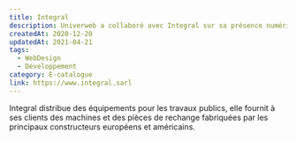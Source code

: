 ```yaml
---
title: Integral
description: Univerweb a collaboré avec Integral sur sa présence numérique. Nous avons créé le site web.
createdAt: 2020-12-20
updatedAt: 2021-04-21
tags:
  - WebDesign
  - Développement
category: E-catalogue
link: https://www.integral.sarl
---
```


Integral distribue des équipements pour les travaux publics, elle fournit à ses clients des machines et des pièces de rechange fabriquées par les principaux constructeurs européens et américains.
